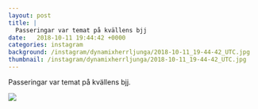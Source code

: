 ```yaml
---
layout: post
title: |
  Passeringar var temat på kvällens bjj
date:   2018-10-11 19:44:42 +0000
categories: instagram
background: /instagram/dynamixherrljunga/2018-10-11_19-44-42_UTC.jpg
thumbnail: /instagram/dynamixherrljunga/2018-10-11_19-44-42_UTC.jpg
---
```

Passeringar var temat på kvällens bjj.



<img src='/www-dynamix-herrljunga/instagram/dynamixherrljunga/2018-10-11_19-44-42_UTC.jpg' class='img-fluid' />
